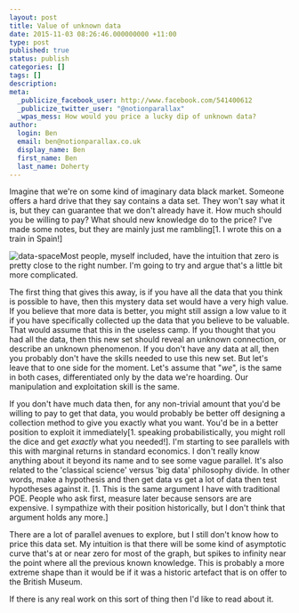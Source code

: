 ```yaml
---
layout: post
title: Value of unknown data
date: 2015-11-03 08:26:46.000000000 +11:00
type: post
published: true
status: publish
categories: []
tags: []
description:
meta:
  _publicize_facebook_user: http://www.facebook.com/541400612
  _publicize_twitter_user: "@notionparallax"
  _wpas_mess: How would you price a lucky dip of unknown data?
author:
  login: Ben
  email: ben@notionparallax.co.uk
  display_name: Ben
  first_name: Ben
  last_name: Doherty
---
```

<p>Imagine that we're on some kind of imaginary data black market. Someone offers a hard drive that they say contains a data set. They won't say what it is, but they can guarantee that we don't already have it. How much should you be willing to pay? What should new knowledge do to the price? I've made some notes, but they are mainly just me rambling[1. I wrote this on a train in Spain!]<!--more--></p>
<p><img class="alignright size-full wp-image-2289" src="{{ site.baseurl }}/assets/data-space.png" alt="data-space" />Most people, myself included, have the intuition that zero is pretty close to the right number. I'm going to try and argue that's a little bit more complicated.</p>
<p>The first thing that gives this away, is if you have all the data that you think is possible to have, then this mystery data set would have a very high value. If you believe that more data is better, you might still assign a low value to it if you have specifically collected up the data that you believe to be valuable. That would assume that this in the useless camp. If you thought that you had all the data, then this new set should reveal an unknown connection, or describe an unknown phenomenon. If you don't have any data at all, then you probably don't have the skills needed to use this new set. But let's leave that to one side for the moment. Let's assume that "<em>we</em>", is the same in both cases, differentiated only by the data we're hoarding. Our manipulation and exploitation skill is the same.</p>
<p>If you don't have much data then, for any non-trivial amount that you'd be willing to pay to get that data, you would probably be better off designing a collection method to give you exactly what you want. You'd be in a better position to exploit it immediately[1. speaking probabilistically, you might roll the dice and get <em>exactly </em>what you needed!]. I'm starting to see parallels with this with marginal returns in standard economics. I don't really know anything about it beyond its name and to see some vague parallel. It's also related to the 'classical science' versus 'big data' philosophy divide. In other words, make a hypothesis and then get data vs get a lot of data then test hypotheses against it. [1. This is the same argument I have with traditional POE. People who ask first, measure later because sensors are are expensive. I sympathize with their position historically, but I don't think that argument holds any more.]</p>
<p>There are a lot of parallel avenues to explore, but I still don't know how to price this data set. My intuition is that there will be some kind of asymptotic curve that's at or near zero for most of the graph, but spikes to infinity near the point where all the previous known knowledge. This is probably a more extreme shape than it would be if it was a historic artefact that is on offer to the British Museum.</p>
<p>If there is any real work on this sort of thing then I'd like to read about it.</p>


[^1]: I wrote this on a train in Spain!

[^2]: speaking probabilistically, you might roll the dice and get <em>exactly </em>what you needed!

[^3]: This is the same argument I have with traditional POE. People who ask first, measure later because sensors are are expensive. I sympathize with their position historically, but I don't think that argument holds any more.

